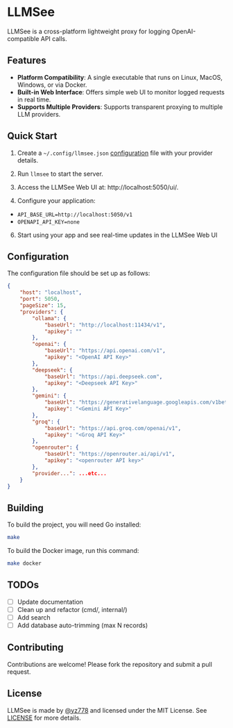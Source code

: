 # LLMSee

LLMSee is a cross-platform lightweight proxy for logging OpenAI-compatible API calls.

## Features

- **Platform Compatibility**: A single executable that runs on Linux, MacOS, Windows, or via Docker.
- **Built-in Web Interface**: Offers simple web UI to monitor logged requests in real time.
- **Supports Multiple Providers**: Supports transparent proxying to multiple LLM providers.

## Quick Start

1. Create a `~/.config/llmsee.json` [configuration](#configuration) file with your provider details.

2. Run `llmsee` to start the server.

3. Access the LLMSee Web UI at: http://localhost:5050/ui/.

4. Configure your application:
* `API_BASE_URL=http://localhost:5050/v1`
* `OPENAPI_API_KEY=none`

6. Start using your app and see real-time updates in the LLMSee Web UI

## Configuration

The configuration file should be set up as follows:

```json
{
	"host": "localhost",
	"port": 5050,
	"pageSize": 15,
	"providers": {
		"ollama": {
			"baseUrl": "http://localhost:11434/v1",
			"apikey": ""
		},
		"openai": {
			"baseUrl": "https://api.openai.com/v1",
			"apikey": "<OpenAI API Key>"
		},
		"deepseek": {
			"baseUrl": "https://api.deepseek.com",
			"apikey": "<Deepseek API Key>"
		},
		"gemini": {
			"baseUrl": "https://generativelanguage.googleapis.com/v1beta/openai",
			"apikey": "<Gemini API Key>"
		},
		"groq": {
			"baseUrl": "https://api.groq.com/openai/v1",
			"apikey": "<Groq API Key>"
		},
		"openrouter": {
			"baseUrl": "https://openrouter.ai/api/v1",
			"apikey": "<openrouter API key>"
		},
		"provider...": ...etc...
	}
}
```

## Building

To build the project, you will need Go installed:
```sh
make
```

To build the Docker image, run this command:
```sh
make docker
```

## TODOs

- [ ] Update documentation
- [ ] Clean up and refactor (cmd/, internal/)
- [ ] Add search
- [ ] Add database auto-trimming (max N records)

## Contributing

Contributions are welcome! Please fork the repository and submit a pull request.

## License

LLMSee is made by [@yz778](https://github.com/yz778) and licensed under the MIT License. See [LICENSE](LICENSE) for more details.
